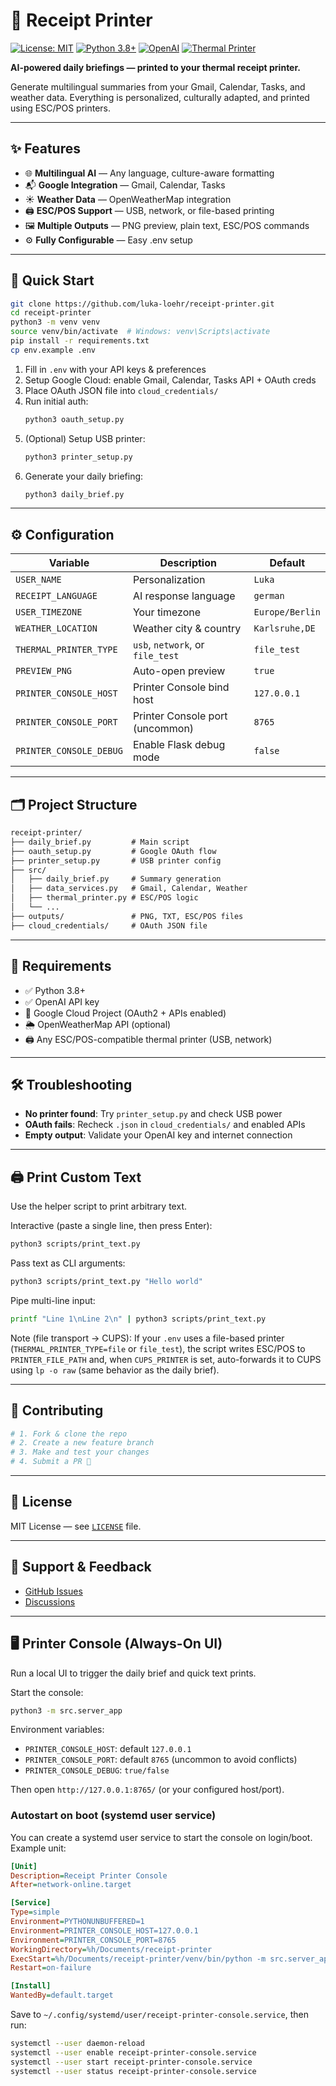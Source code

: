 # 🧾 Receipt Printer

[![License: MIT](https://img.shields.io/badge/License-MIT-blue.svg)](LICENSE)
[![Python 3.8+](https://img.shields.io/badge/python-3.8+-blue.svg)](https://www.python.org/)
[![OpenAI](https://img.shields.io/badge/OpenAI-API-green.svg)](https://platform.openai.com/)
[![Thermal Printer](https://img.shields.io/badge/ESC--POS-compatible-lightgrey.svg)](#)

**AI-powered daily briefings — printed to your thermal receipt printer.**

Generate multilingual summaries from your Gmail, Calendar, Tasks, and weather data. Everything is personalized, culturally adapted, and printed using ESC/POS printers.

---

## ✨ Features

- 🌐 **Multilingual AI** — Any language, culture-aware formatting
- 📬 **Google Integration** — Gmail, Calendar, Tasks
- ☀️ **Weather Data** — OpenWeatherMap integration
- 🖨️ **ESC/POS Support** — USB, network, or file-based printing
- 🖼️ **Multiple Outputs** — PNG preview, plain text, ESC/POS commands
- ⚙️ **Fully Configurable** — Easy .env setup

---

## 🚀 Quick Start

```bash
git clone https://github.com/luka-loehr/receipt-printer.git
cd receipt-printer
python3 -m venv venv
source venv/bin/activate  # Windows: venv\Scripts\activate
pip install -r requirements.txt
cp env.example .env
```

1. Fill in `.env` with your API keys & preferences
2. Setup Google Cloud: enable Gmail, Calendar, Tasks API + OAuth creds  
3. Place OAuth JSON file into `cloud_credentials/`
4. Run initial auth:  
   ```bash
   python3 oauth_setup.py
   ```
5. (Optional) Setup USB printer:  
   ```bash
   python3 printer_setup.py
   ```
6. Generate your daily briefing:  
   ```bash
   python3 daily_brief.py
   ```

---

## ⚙️ Configuration

| Variable              | Description                             | Default           |
|----------------------|-----------------------------------------|-------------------|
| `USER_NAME`          | Personalization                         | `Luka`            |
| `RECEIPT_LANGUAGE`   | AI response language                    | `german`          |
| `USER_TIMEZONE`      | Your timezone                          | `Europe/Berlin`   |
| `WEATHER_LOCATION`   | Weather city & country                 | `Karlsruhe,DE`    |
| `THERMAL_PRINTER_TYPE`| `usb`, `network`, or `file_test`       | `file_test`       |
| `PREVIEW_PNG`        | Auto-open preview                      | `true`            |
| `PRINTER_CONSOLE_HOST`| Printer Console bind host               | `127.0.0.1`       |
| `PRINTER_CONSOLE_PORT`| Printer Console port (uncommon)         | `8765`            |
| `PRINTER_CONSOLE_DEBUG`| Enable Flask debug mode                | `false`           |

---

## 🗂️ Project Structure

```txt
receipt-printer/
├── daily_brief.py         # Main script
├── oauth_setup.py         # Google OAuth flow
├── printer_setup.py       # USB printer config
├── src/
│   ├── daily_brief.py     # Summary generation
│   ├── data_services.py   # Gmail, Calendar, Weather
│   ├── thermal_printer.py # ESC/POS logic
│   └── ...
├── outputs/               # PNG, TXT, ESC/POS files
├── cloud_credentials/     # OAuth JSON file
```

---

## 🧪 Requirements

- ✅ Python 3.8+
- ✅ OpenAI API key  
- 🔄 Google Cloud Project (OAuth2 + APIs enabled)  
- 🌦️ OpenWeatherMap API (optional)  
- 🖨️ Any ESC/POS-compatible thermal printer (USB, network)

---

## 🛠 Troubleshooting

- **No printer found**: Try `printer_setup.py` and check USB power
- **OAuth fails**: Recheck `.json` in `cloud_credentials/` and enabled APIs
- **Empty output**: Validate your OpenAI key and internet connection

---

## 🖨️ Print Custom Text

Use the helper script to print arbitrary text.

Interactive (paste a single line, then press Enter):

```bash
python3 scripts/print_text.py
```

Pass text as CLI arguments:

```bash
python3 scripts/print_text.py "Hello world"
```

Pipe multi-line input:

```bash
printf "Line 1\nLine 2\n" | python3 scripts/print_text.py
```

Note (file transport → CUPS): If your `.env` uses a file-based printer (`THERMAL_PRINTER_TYPE=file` or `file_test`), the script writes ESC/POS to `PRINTER_FILE_PATH` and, when `CUPS_PRINTER` is set, auto-forwards it to CUPS using `lp -o raw` (same behavior as the daily brief).

---

## 🤝 Contributing

```bash
# 1. Fork & clone the repo
# 2. Create a new feature branch
# 3. Make and test your changes
# 4. Submit a PR 🙌
```

---

## 📄 License

MIT License — see [`LICENSE`](LICENSE) file.

---

## 💬 Support & Feedback

- [GitHub Issues](https://github.com/luka-loehr/receipt-printer/issues)
- [Discussions](https://github.com/luka-loehr/receipt-printer/discussions)

---

## 🖥️ Printer Console (Always-On UI)

Run a local UI to trigger the daily brief and quick text prints.

Start the console:

```bash
python3 -m src.server_app
```

Environment variables:

- `PRINTER_CONSOLE_HOST`: default `127.0.0.1`
- `PRINTER_CONSOLE_PORT`: default `8765` (uncommon to avoid conflicts)
- `PRINTER_CONSOLE_DEBUG`: `true/false`

Then open `http://127.0.0.1:8765/` (or your configured host/port).

### Autostart on boot (systemd user service)

You can create a systemd user service to start the console on login/boot. Example unit:

```ini
[Unit]
Description=Receipt Printer Console
After=network-online.target

[Service]
Type=simple
Environment=PYTHONUNBUFFERED=1
Environment=PRINTER_CONSOLE_HOST=127.0.0.1
Environment=PRINTER_CONSOLE_PORT=8765
WorkingDirectory=%h/Documents/receipt-printer
ExecStart=%h/Documents/receipt-printer/venv/bin/python -m src.server_app
Restart=on-failure

[Install]
WantedBy=default.target
```

Save to `~/.config/systemd/user/receipt-printer-console.service`, then run:

```bash
systemctl --user daemon-reload
systemctl --user enable receipt-printer-console.service
systemctl --user start receipt-printer-console.service
systemctl --user status receipt-printer-console.service
```

